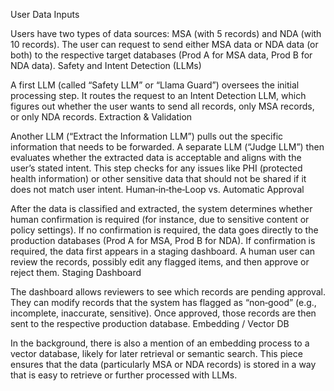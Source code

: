 


User Data Inputs

Users have two types of data sources: MSA (with 5 records) and NDA (with 10 records). The user can request to send either MSA data or NDA data (or both) to the respective target databases (Prod A for MSA data, Prod B for NDA data).
Safety and Intent Detection (LLMs)

A first LLM (called “Safety LLM” or “Llama Guard”) oversees the initial processing step.
It routes the request to an Intent Detection LLM, which figures out whether the user wants to send all records, only MSA records, or only NDA records.
Extraction & Validation

Another LLM (“Extract the Information LLM”) pulls out the specific information that needs to be forwarded.
A separate LLM (“Judge LLM”) then evaluates whether the extracted data is acceptable and aligns with the user’s stated intent. This step checks for any issues like PHI (protected health information) or other sensitive data that should not be shared if it does not match user intent.
Human‐in‐the‐Loop vs. Automatic Approval

After the data is classified and extracted, the system determines whether human confirmation is required (for instance, due to sensitive content or policy settings).
If no confirmation is required, the data goes directly to the production databases (Prod A for MSA, Prod B for NDA).
If confirmation is required, the data first appears in a staging dashboard. A human user can review the records, possibly edit any flagged items, and then approve or reject them.
Staging Dashboard

The dashboard allows reviewers to see which records are pending approval.
They can modify records that the system has flagged as “non‐good” (e.g., incomplete, inaccurate, sensitive).
Once approved, those records are then sent to the respective production database.
Embedding / Vector DB

In the background, there is also a mention of an embedding process to a vector database, likely for later retrieval or semantic search. This piece ensures that the data (particularly MSA or NDA records) is stored in a way that is easy to retrieve or further processed with LLMs.
